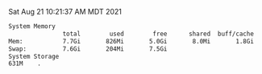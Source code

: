 Sat Aug 21 10:21:37 AM MDT 2021
```bash
System Memory
               total        used        free      shared  buff/cache   available
Mem:           7.7Gi       826Mi       5.0Gi       8.0Mi       1.8Gi       6.5Gi
Swap:          7.6Gi       204Mi       7.5Gi
System Storage
631M	.
```
